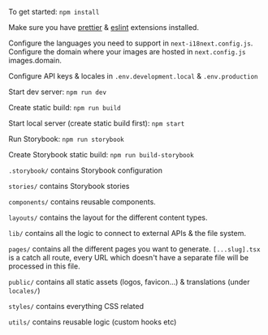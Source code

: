 To get started: `npm install`

Make sure you have
[prettier](https://marketplace.visualstudio.com/items?itemName=esbenp.prettier-vscode)
&
[eslint](https://marketplace.visualstudio.com/items?itemName=dbaeumer.vscode-eslint)
extensions installed.

Configure the languages you need to support in `next-i18next.config.js`.
Configure the domain where your images are hosted in `next.config.js`
images.domain.

Configure API keys & locales in `.env.development.local` & `.env.production`

Start dev server: `npm run dev`

Create static build: `npm run build`

Start local server (create static build first): `npm start`

Run Storybook: `npm run storybook`

Create Storybook static build: `npm run build-storybook`

`.storybook/` contains Storybook configuration

`stories/` contains Storybook stories

`components/` contains reusable components.

`layouts/` contains the layout for the different content types.

`lib/` contains all the logic to connect to external APIs & the file system.

`pages/` contains all the different pages you want to generate. `[...slug].tsx`
is a catch all route, every URL which doesn't have a separate file will be
processed in this file.

`public/` contains all static assets (logos, favicon...) & translations (under
`locales/`)

`styles/` contains everything CSS related

`utils/` contains reusable logic (custom hooks etc)
